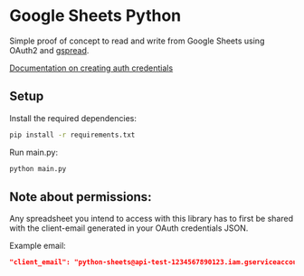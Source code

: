 # Google Sheets Python

Simple proof of concept to read and write from Google Sheets using OAuth2 and [gspread](https://github.com/burnash/gspread).

[Documentation on creating auth credentials](https://github.com/burnash/gspread/issues/170#issuecomment-90731740)

## Setup
Install the required dependencies:

```bash
pip install -r requirements.txt
```

Run main.py:

```bash
python main.py
```

## Note about permissions:

Any spreadsheet you intend to access with this library has to first be shared with the client-email generated in your OAuth credentials JSON.

Example email:

```json
"client_email": "python-sheets@api-test-1234567890123.iam.gserviceaccount.com",
```
